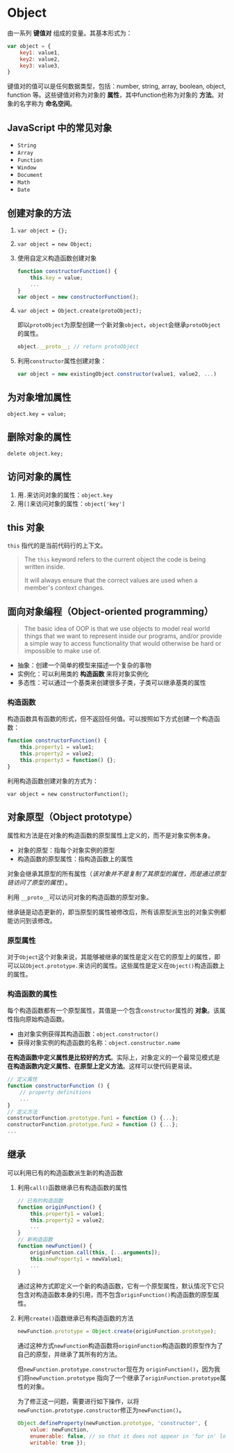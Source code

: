 # Object

由一系列 **键值对** 组成的变量。其基本形式为：

```javascript
var object = {
    key1: value1,
    key2: value2,
    key3: value3,
}
```

键值对的值可以是任何数据类型，包括：number, string, array, boolean, object, function 等。这些键值对称为对象的 **属性**，其中function也称为对象的 **方法**。对象的名字称为 **命名空间**。

## JavaScript 中的常见对象

- `String`
- `Array`
- `Function`
- `Window`
- `Document`
- `Math`
- `Date`

## 创建对象的方法

1. `var object = {};`

2. `var object = new Object;`

3. 使用自定义构造函数创建对象

   ```javascript
   function constructorFunction() {
       this.key = value;
       ...
   }
   var object = new constructorFunction();
   ```

4. `var object = Object.create(protoObject);`

   即以`protoObject`为原型创建一个新对象`object`，`object`会继承`protoObject`的属性。

   ```javascript
   object.__proto__; // return protoObject
   ```

5. 利用`constructor`属性创建对象：

   ```javascript
   var object = new existingObject.constructor(value1, value2, ...)
   ```

## 为对象增加属性

`object.key = value;`

## 删除对象的属性

`delete object.key;` 

## 访问对象的属性

1. 用`.`来访问对象的属性：`object.key`
2. 用`[]`来访问对象的属性：`object['key']`

## this 对象

`this` 指代的是当前代码行的上下文。

> The `this` keyword refers to the current object the code is being written inside.
>
> It will always ensure that the correct values are used when a member's context changes.

## 面向对象编程（Object-oriented programming）

> The basic idea of OOP is that we use objects to model real world things that we want to represent inside our programs, and/or provide a simple way to access functionality that would otherwise be hard or impossible to make use of.

- 抽象：创建一个简单的模型来描述一个复杂的事物
- 实例化：可以利用类的 **构造函数** 来将对象实例化
- 多态性：可以通过一个基类来创建很多子类，子类可以继承基类的属性

### 构造函数

构造函数具有函数的形式，但不返回任何值。可以按照如下方式创建一个构造函数：

```javascript
function constructorFunction() {
    this.property1 = value1;
    this.property2 = value2;
    this.property3 = function() {};
}
```

利用构造函数创建对象的方式为：

`var object = new constructorFunction();`

## 对象原型（Object prototype）

属性和方法是在对象的构造函数的原型属性上定义的，而不是对象实例本身。

- 对象的原型：指每个对象实例的原型
- 构造函数的原型属性：指构造函数上的属性

对象会继承其原型的所有属性（*该对象并不是复制了其原型的属性，而是通过原型链访问了原型的属性*）。

利用 `__proto__`可以访问对象的构造函数的原型对象。

继承链是动态更新的，即当原型的属性被修改后，所有该原型派生出的对象实例都能访问到该修改。

### 原型属性

对于`Object`这个对象来说，其能够被继承的属性是定义在它的原型上的属性，即可以以`Object.prototype.`来访问的属性。这些属性是定义在`Object()`构造函数上的属性。

### 构造函数的属性

每个构造函数都有一个原型属性，其值是一个包含`constructor`属性的 **对象**。该属性指向原始构造函数。

- 由对象实例获得其构造函数：`object.constructor()`
- 获得对象实例的构造函数的名称：`object.constructor.name`

**在构造函数中定义属性是比较好的方式**。实际上，对象定义的一个最常见模式是 **在构造函数内定义属性、在原型上定义方法**。这样可以使代码更易读。

```javascript
// 定义属性
function constructorFunction () {
    // property definitions
    ...
}
// 定义方法
constructorFunction.prototype.fun1 = function () {...};
constructorFunction.prototype.fun2 = function () {...};
...
```

## 继承

可以利用已有的构造函数派生新的构造函数

1. 利用`call()`函数继承已有构造函数的属性

   ```javascript
   // 已有的构造函数
   function originFunction() {
       this.property1 = value1;
       this.property2 = value2;
       ...
   }
   // 新构造函数
   function newFunction() {
       originFunction.call(this, [...arguments]);
       this.newProperty1 = newValue1;
       ...
   }
   ```

   通过这种方式即定义一个新的构造函数，它有一个原型属性，默认情况下它只包含对构造函数本身的引用，而不包含`originFunction()`构造函数的原型属性。

2. 利用`create()`函数继承已有构造函数的方法

   ```javascript
   newFunction.prototype = Object.create(originFunction.prototype);
   ```

   通过这种方式`newFunction`构造函数将`originFunction`构造函数的原型作为了自己的原型，并继承了其所有的方法。

   但`newFunction.prototype.constructor`现在为 `originFunction()`，因为我们将`newFunction.prototype` 指向了一个继承了`originFunction.prototype`属性的对象。

   为了修正这一问题，需要进行如下操作，以将`newFunction.prototype.constructor`修正为`newFunction()`。

   ```js
   Object.defineProperty(newFunction.prototype, 'constructor', { 
       value: newFunction, 
       enumerable: false, // so that it does not appear in 'for in' loop
       writable: true });
   ```

